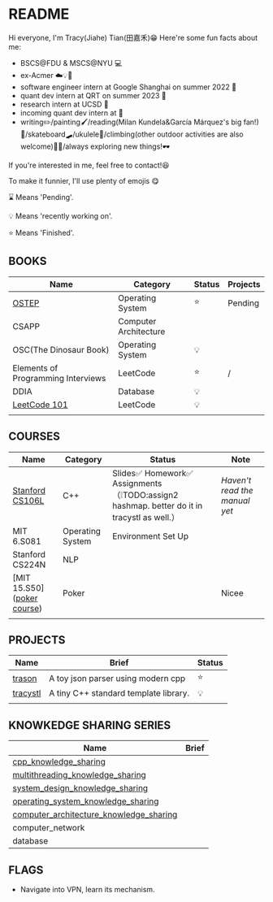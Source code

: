# README

Hi everyone, I'm Tracy(Jiahe) Tian(田嘉禾)😁
Here're some fun facts about me:


* BSCS@FDU & MSCS@NYU 💻
* ex-Acmer ☁️💡🎈
* software engineer intern at Google Shanghai on summer 2022 🦴
* quant dev intern at QRT on summer 2023 🧊
* research intern at UCSD 🧪
* incoming quant dev intern at 🤫
* writing✏️/painting🖌️/reading(Milan Kundela&García Márquez's big fan!)👨/skateboard🛹/ukulele🎸/climbing(other outdoor activities are also welcome)🧗‍♀️/always exploring new things!🕶️

If you're interested in me, feel free to contact!😆



To make it funnier, I'll use  plenty of emojis 😋

⌛ Means 'Pending'.

💡 Means 'recently working on'.

⭐️ Means 'Finished'.

## BOOKS

| Name                                                         | Category              | Status | Projects |
| ------------------------------------------------------------ | --------------------- | ------ | -------- |
| [OSTEP](https://github.com/tracyqwerty/operating_system_knowledge_sharing/tree/main/OSTEP) | Operating System      | ⭐️      | Pending  |
| CSAPP                                                        | Computer Architecture |        |          |
| OSC(The Dinosaur Book)                                       | Operating System      | 💡      |          |
| Elements of Programming Interviews                           | LeetCode              | ⭐️      | /        |
| DDIA                                                         | Database              | 💡      |          |
| [LeetCode 101](https://github.com/changgyhub/leetcode_101/tree/master) | LeetCode              | 💡      |          |
|                                                              |                       |        |          |

## COURSES

| Name                                                         | Category         | Status                                                       | Note                          |
| ------------------------------------------------------------ | ---------------- | ------------------------------------------------------------ | ----------------------------- |
| [Stanford CS106L](http://web.stanford.edu/class/cs106l/)     | C++              | Slides✅ Homework✅ Assignments（❕TODO:assign2 hashmap. better do it in tracystl as well.） | *Haven't read the manual yet* |
| MIT 6.S081                                                   | Operating System | Environment Set Up                                           |                               |
| Stanford CS224N                                              | NLP              |                                                              |                               |
| [MIT 15.S50]([poker course](https://ocw.mit.edu/courses/15-s50-how-to-win-at-texas-holdem-poker-january-iap-2016/)) | Poker            |                                                              | Nicee                         |
|                                                              |                  |                                                              |                               |

## PROJECTS

| Name                                                | Brief                                 | Status |
| --------------------------------------------------- | ------------------------------------- | ------ |
| [trason](https://github.com/tracyqwerty/trason)     | A toy json parser using modern cpp    | ⭐️      |
| [tracystl](https://github.com/tracyqwerty/tracystl) | A tiny C++ standard template library. | 💡      |
|                                                     |                                       |        |

## KNOWKEDGE SHARING SERIES
| Name                                                         | Brief |
| ------------------------------------------------------------ | ----- |
| [cpp_knowledge_sharing](https://github.com/tracyqwerty/cpp_knowledge_sharing) |       |
| [multithreading_knowledge_sharing](https://github.com/tracyqwerty/multithreading_knowledge_sharing) |       |
| [system_design_knowledge_sharing](https://github.com/tracyqwerty/system_design_knowledge_sharing) |       |
| [operating_system_knowledge_sharing](https://github.com/tracyqwerty/operating_system_knowledge_sharing) |       |
| [computer_architecture_knowledge_sharing](https://github.com/tracyqwerty/computer_architecture_knowledge_sharing) |       |
| computer_network                                             |       |
| database                                                     |       |


## FLAGS

* Navigate into VPN, learn its mechanism.
